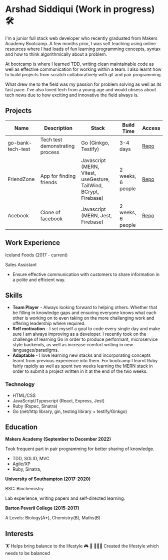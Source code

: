 # Arshad Siddiqui (Work in progress) 🛠

I'm a junior full stack web developer who recently graduated from Makers Academy Bootcamp. A few months prior, I was self teaching using online resources where I had loads of fun learning programming concepts, syntax and how to think algorithmically about a problem.

At bootcamp is where I learned TDD, writing clean maintainable code as well as effective communication for working within a team. I also learnt how to build projects from scratch collaboratively with git and pair programming.

What drew me to the field was my passion for problem solving as well as its fast pace. I've also loved tech from a young age and would obsess about tech news due to how exciting and innovative the field always is.

## Projects

Name | Description | Stack | Build Time | Access
-----|-------------|-------|------------|--------
go-bank-tech-test | Tech test demonstrating process | Go (Ginkgo, Testify) | 3-4 days | [Repo](https://github.com/Arshad-Siddiqui/go-bank-tech-test)
FriendZone | App for finding friends | Javascript (MERN, Vitest, useGesture, TailWind, BCrypt, Firebase) | 2 weeks, 6 people | [Repo](https://github.com/Dmum303/MERNsters-inc)
Acebook | Clone of facebook | Javascript (MERN, Jest, Firebase) | 2 weeks, 6 people | [Repo](https://github.com/Dmum303/acebook-team-bikini-bottom)

## Work Experience
Iceland Foods (2017 - current)

Sales Assistant

- Ensure effective communication with customers to share information in a polite and efficient way.

## Skills

- **Team Player** - Always looking forward to helping others. Whether that be filling in knowledge gaps and ensuring everyone knows what each other is working on to even taking on the more challenging work and offering leadership where required.
- **Self motivation** - I set myself a goal to code every single day and make sure I am always improving as a developer. I recently took on the challenge of learning Go in order to produce performant, microservice style backends, as well as increase comfort writing in new languages/paradigms.
- **Adaptable** - I love learning new stacks and incorporating concepts learnt from previous experience into them. For bootcamp I learnt Ruby fairly rapidly as well as spent two weeks learning the MERN stack in order to submit a project written in it at the end of the two weeks.

### Technology
- HTML/CSS
- JavaScript/Typescript (React, Express, Jest)
- Ruby (Rspec, Sinatra)
- Go (net/http library, gin, testing library + testify/Ginkgo)

## Education

**Makers Academy (September to December 2022)**

Took frequent part in pair programming for better sharing of knowledge.

- TDD, SOLID, MVC
- Agile/XP
- Ruby, Sinatra, 

**University of Southampton (2017-2020)**

BSC: Biochemistry

Lab experience, writing papers and self-directed learning.

**Barton Peveril College (2015-2017)**

A Levels: Biology(A*), Chemistry(B), Maths(B)

## Interests

🏋 Helps bring balance to the lifestyle
🎮 🍿 👨🏽‍💻 Created the lifestyle which needs to be balanced
